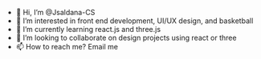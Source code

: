- 👋 Hi, I’m @Jsaldana-CS
- 👀 I’m interested in front end development, UI/UX design, and basketball
- 🌱 I’m currently learning react.js and three.js
- 💞️ I’m looking to collaborate on design projects using react or three
- 📫 How to reach me? Email me 

<!---
Jsaldana-CS/Jsaldana-CS is a ✨ special ✨ repository because its `README.md` (this file) appears on your GitHub profile.
You can click the Preview link to take a look at your changes.
--->
